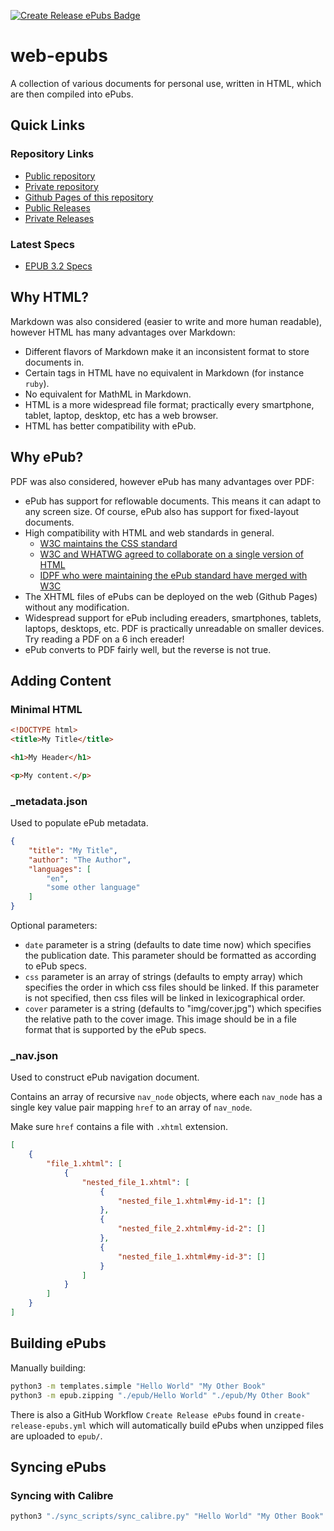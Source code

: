 [![Create Release ePubs Badge](https://github.com/jayruin/web-epubs-public/workflows/Create%20Release%20ePubs/badge.svg)](https://github.com/jayruin/web-epubs-public/actions?query=workflow%3A%22Create+Release+ePubs%22)

# web-epubs

A collection of various documents for personal use, written in HTML, which are then compiled into ePubs.

## Quick Links

### Repository Links

- [Public repository](https://github.com/jayruin/web-epubs-public)
- [Private repository](https://github.com/jayruin/web-epubs-private)
- [Github Pages of this repository](https://jayruin.github.io/web-epubs-public)
- [Public Releases](https://github.com/jayruin/web-epubs-public/releases)
- [Private Releases](https://github.com/jayruin/web-epubs-private/releases)

### Latest Specs

- [EPUB 3.2 Specs](https://www.w3.org/publishing/epub3/epub-spec.html)

## Why HTML?

Markdown was also considered (easier to write and more human readable), however HTML has many advantages over Markdown:

- Different flavors of Markdown make it an inconsistent format to store documents in.
- Certain tags in HTML have no equivalent in Markdown (for instance `ruby`).
- No equivalent for MathML in Markdown.
- HTML is a more widespread file format; practically every smartphone, tablet, laptop, desktop, etc has a web browser.
- HTML has better compatibility with ePub.

## Why ePub?

PDF was also considered, however ePub has many advantages over PDF:

- ePub has support for reflowable documents. This means it can adapt to any screen size. Of course, ePub also has support for fixed-layout documents.
- High compatibility with HTML and web standards in general.
    - [W3C maintains the CSS standard](https://www.w3.org/Style/CSS/)
    - [W3C and WHATWG agreed to collaborate on a single version of HTML](https://www.w3.org/blog/news/archives/7753)
    - [IDPF who were maintaining the ePub standard have merged with W3C](https://www.w3.org/2017/01/pressrelease-idpf-w3c-combination.html.en)
- The XHTML files of ePubs can be deployed on the web (Github Pages) without any modification.
- Widespread support for ePub including ereaders, smartphones, tablets, laptops, desktops, etc. PDF is practically unreadable on smaller devices. Try reading a PDF on a 6 inch ereader!
- ePub converts to PDF fairly well, but the reverse is not true.

## Adding Content

### Minimal HTML

```html
<!DOCTYPE html>
<title>My Title</title>

<h1>My Header</h1>

<p>My content.</p>
```

### _metadata.json

Used to populate ePub metadata.

```json
{
    "title": "My Title",
    "author": "The Author",
    "languages": [
        "en",
        "some other language"
    ]
}
```

Optional parameters:

- `date` parameter is a string (defaults to date time now) which specifies the publication date. This parameter should be formatted as according to ePub specs.
- `css` parameter is an array of strings (defaults to empty array) which specifies the order in which css files should be linked. If this parameter is not specified, then css files will be linked in lexicographical order.
- `cover` parameter is a string (defaults to "img/cover.jpg") which specifies the relative path to the cover image. This image should be in a file format that is supported by the ePub specs.

### _nav.json

Used to construct ePub navigation document.

Contains an array of recursive `nav_node` objects, where each `nav_node` has a single key value pair mapping `href` to an array of `nav_node`.

Make sure `href` contains a file with `.xhtml` extension.

```json
[
    {
        "file_1.xhtml": [
            {
                "nested_file_1.xhtml": [
                    {
                        "nested_file_1.xhtml#my-id-1": []
                    },
                    {
                        "nested_file_2.xhtml#my-id-2": []
                    },
                    {
                        "nested_file_1.xhtml#my-id-3": []
                    }
                ]
            }
        ]
    }
]
```

## Building ePubs

Manually building:

```bash
python3 -m templates.simple "Hello World" "My Other Book"
python3 -m epub.zipping "./epub/Hello World" "./epub/My Other Book"
```

There is also a GitHub Workflow `Create Release ePubs` found in `create-release-epubs.yml` which will automatically build ePubs when unzipped files are uploaded to `epub/`.

## Syncing ePubs

### Syncing with Calibre

```bash
python3 "./sync_scripts/sync_calibre.py" "Hello World" "My Other Book"
```